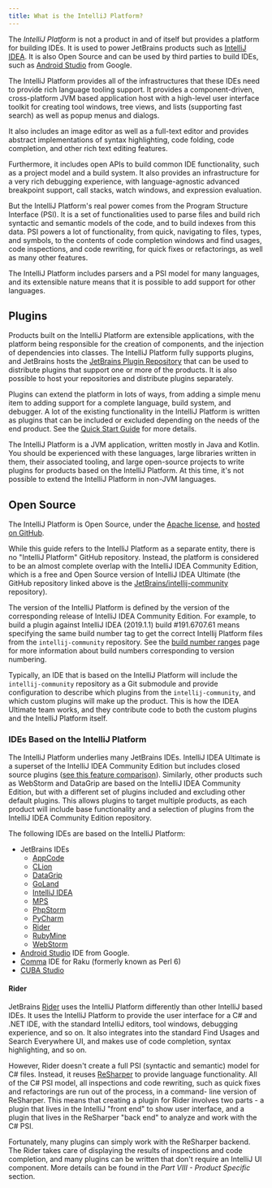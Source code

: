 ```yaml
---
title: What is the IntelliJ Platform?
---
```

<!-- Copyright 2000-2020 JetBrains s.r.o. and other contributors. Use of this source code is governed by the Apache 2.0 license that can be found in the LICENSE file. -->

The _IntelliJ Platform_ is not a product in and of itself but provides a platform for building IDEs. It is used to power JetBrains products such as [IntelliJ IDEA](https://www.jetbrains.com/idea/). It is also Open Source and can be used by third parties to build IDEs, such as [Android Studio](https://developer.android.com/studio/index.html) from Google.

The IntelliJ Platform provides all of the infrastructures that these IDEs need to provide rich language tooling support. It provides a component-driven, cross-platform JVM based application host with a high-level user interface toolkit for creating tool windows, tree views, and lists (supporting fast search) as well as popup menus and dialogs.

It also includes an image editor as well as a full-text editor and provides abstract implementations of syntax highlighting, code folding, code completion, and other rich text editing features.

Furthermore, it includes open APIs to build common IDE functionality, such as a project model and a build system. It also provides an infrastructure for a very rich debugging experience, with language-agnostic advanced breakpoint support, call stacks, watch windows, and expression evaluation.

But the IntelliJ Platform's real power comes from the Program Structure Interface (PSI). It is a set of functionalities used to parse files and build rich syntactic and semantic models of the code, and to build indexes from this data. PSI powers a lot of functionality, from quick, navigating to files, types, and symbols, to the contents of code completion windows and find usages, code inspections, and code rewriting, for quick fixes or refactorings, as well as many other features.

The IntelliJ Platform includes parsers and a PSI model for many languages, and its extensible nature means that it is possible to add support for other languages.


## Plugins

Products built on the IntelliJ Platform are extensible applications, with the platform being responsible for the creation of components, and the injection of dependencies into classes. The IntelliJ Platform fully supports plugins, and JetBrains hosts the [JetBrains Plugin Repository](https://plugins.jetbrains.com) that can be used to distribute plugins that support one or more of the products. It is also possible to host your repositories and distribute plugins separately.

Plugins can extend the platform in lots of ways, from adding a simple menu item to adding support for a complete language, build system, and debugger. A lot of the existing functionality in the IntelliJ Platform is written as plugins that can be included or excluded depending on the needs of the end product. See the [Quick Start Guide](/basics/basics.md) for more details.

The IntelliJ Platform is a JVM application, written mostly in Java and Kotlin. You should be experienced with these languages, large libraries written in them, their associated tooling, and large open-source projects to write plugins for products based on the IntelliJ Platform. At this time, it's not possible to extend the IntelliJ Platform in non-JVM languages.

## Open Source

The IntelliJ Platform is Open Source, under the [Apache license](upsource:///LICENSE.txt), and [hosted on GitHub](https://github.com/JetBrains/intellij-community).

While this guide refers to the IntelliJ Platform as a separate entity, there is no "IntelliJ Platform" GitHub repository. Instead, the platform is considered to be an almost complete overlap with the IntelliJ IDEA Community Edition, which is a free and Open Source version of IntelliJ IDEA Ultimate (the GitHub repository linked above is the [JetBrains/intellij-community](https://github.com/JetBrains/intellij-community) repository).

The version of the IntelliJ Platform is defined by the version of the corresponding release of IntelliJ IDEA Community Edition. 
For example, to build a plugin against IntelliJ IDEA (2019.1.1) build #191.6707.61 means specifying the same build number tag to get the correct Intellij Platform files from the `intellij-community` repository. 
See the [build number ranges](/basics/getting_started/build_number_ranges.md) page for more information about build numbers corresponding to version numbering.

Typically, an IDE that is based on the IntelliJ Platform will include the `intellij-community` repository as a Git submodule and provide configuration to describe which plugins from the `intellij-community`, and which custom plugins will make up the product. This is how the IDEA Ultimate team works, and they contribute code to both the custom plugins and the IntelliJ Platform itself.

### IDEs Based on the IntelliJ Platform
The IntelliJ Platform underlies many JetBrains IDEs. 
IntelliJ IDEA Ultimate is a superset of the IntelliJ IDEA Community Edition but includes closed source plugins ([see this feature comparison](https://www.jetbrains.com/idea/features/editions_comparison_matrix.html)). Similarly, other products such as WebStorm and DataGrip are based on the IntelliJ IDEA Community Edition, but with a different set of plugins included and excluding other default plugins.
This allows plugins to target multiple products, as each product will include base functionality and a selection of plugins from the IntelliJ IDEA Community Edition repository.

The following IDEs are based on the IntelliJ Platform:
* JetBrains IDEs
  * [AppCode](https://www.jetbrains.com/objc/)
  * [CLion](https://www.jetbrains.com/clion/)
  * [DataGrip](https://www.jetbrains.com/datagrip/)
  * [GoLand](https://www.jetbrains.com/go/)
  * [IntelliJ IDEA](https://www.jetbrains.com/idea/)
  * [MPS](https://www.jetbrains.com/mps/)
  * [PhpStorm](https://www.jetbrains.com/phpstorm/)
  * [PyCharm](https://www.jetbrains.com/pycharm/)
  * [Rider](#rider)
  * [RubyMine](https://www.jetbrains.com/ruby/) 
  * [WebStorm](https://www.jetbrains.com/webstorm/) 
* [Android Studio](https://developer.android.com/studio/index.html) IDE from Google.
* [Comma](https://commaide.com/) IDE for Raku (formerly known as Perl 6)
* [CUBA Studio](https://www.cuba-platform.com/)

#### Rider
JetBrains [Rider](https://www.jetbrains.com/rider/) uses the IntelliJ Platform differently than other IntelliJ based IDEs. It uses the IntelliJ Platform to provide the user interface for a C# and .NET IDE, with the standard IntelliJ editors, tool windows, debugging experience, and so on. It also integrates into the standard Find Usages and Search Everywhere UI, and makes use of code completion, syntax highlighting, and so on.

However, Rider doesn't create a full PSI (syntactic and semantic) model for C# files. Instead, it reuses [ReSharper](https://www.jetbrains.com/resharper/) to provide language functionality. All of the C# PSI model, all inspections and code rewriting, such as quick fixes and refactorings are run out of the process, in a command- line version of ReSharper. This means that creating a plugin for Rider involves two parts - a plugin that lives in the IntelliJ "front end" to show user interface, and a plugin that lives in the ReSharper "back end" to analyze and work with the C# PSI.

Fortunately, many plugins can simply work with the ReSharper backend. The Rider takes care of displaying the results of inspections and code completion, and many plugins can be written that don't require an IntelliJ UI component. More details can be found in the *Part VIII - Product Specific* section.
